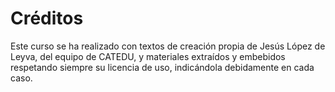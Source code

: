 
# Créditos

Este curso se ha realizado con textos de creación propia de Jesús López de Leyva, del equipo de CATEDU, y materiales extraídos y embebidos respetando siempre su licencia de uso, indicándola debidamente en cada caso.
